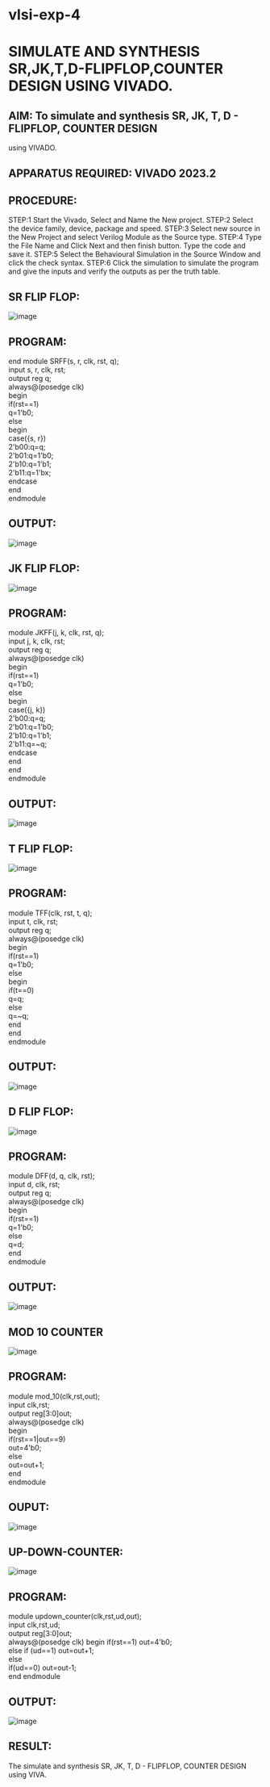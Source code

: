 # vlsi-exp-4

# SIMULATE AND SYNTHESIS SR,JK,T,D-FLIPFLOP,COUNTER DESIGN USING VIVADO.

## AIM: To simulate and synthesis SR, JK, T, D - FLIPFLOP, COUNTER DESIGN
using VIVADO.

## APPARATUS REQUIRED: VIVADO 2023.2

## PROCEDURE:
STEP:1 Start the Vivado, Select and Name the New project.
STEP:2 Select the device family, device, package and speed.
STEP:3 Select new source in the New Project and select Verilog Module
as the Source type.
STEP:4 Type the File Name and Click Next and then finish button. Type
the code and save it.
STEP:5 Select the Behavioural Simulation in the Source Window and
click the check syntax.
STEP:6 Click the simulation to simulate the program and give the inputs
and verify the outputs as per the truth table.


## SR FLIP FLOP:

![image](https://github.com/Gokulnaath03/vlsi-exp-4/assets/167178811/9640e914-da6d-4a80-9206-7f88da588964)



## PROGRAM:
end module SRFF(s, r, clk, rst, q);<br>
input s, r, clk, rst;<br>
output reg q;<br>
always@(posedge clk)<br>
begin<br>
if(rst==1)<br>
q=1'b0;<br>
else<br>
begin<br>
case({s, r})<br>
2'b00:q=q;<br>
2'b01:q=1'b0;<br>
2'b10:q=1'b1;<br>
2'b11:q=1'bx;<br>
endcase<br>
end <br>
endmodule


## OUTPUT:

![image](https://github.com/Gokulnaath03/vlsi-exp-4/assets/167178811/527c46d3-cf4a-439f-97cc-03502880e411)


## JK FLIP FLOP:

![image](https://github.com/Gokulnaath03/vlsi-exp-4/assets/167178811/ad27b7ee-b953-414c-a860-6fc83a58bf29)


## PROGRAM:
module JKFF(j, k, clk, rst, q);<br>
input j, k, clk, rst;<br>
output reg q;<br>
always@(posedge clk)<br>
begin<br>
if(rst==1)<br>
q=1'b0;<br>
else<br>
begin<br>
case({j, k})<br>
2'b00:q=q;<br>
2'b01:q=1'b0;<br>
2'b10:q=1'b1;<br>
2'b11:q=~q;<br>
endcase<br>
end<br>
end<br>
endmodule


## OUTPUT:

![image](https://github.com/Gokulnaath03/vlsi-exp-4/assets/167178811/f356b3d7-2ab4-4bac-81ae-33a52efc5fd3)



## T FLIP FLOP:

![image](https://github.com/Gokulnaath03/vlsi-exp-4/assets/167178811/dac32ff4-ed21-4c74-8d5f-a9d260d5f5e5)


## PROGRAM:
module TFF(clk, rst, t, q);<br>
input t, clk, rst;<br>
output reg q;<br>
always@(posedge clk)<br>
begin<br>
if(rst==1)<br>
q=1'b0;<br>
else<br>
begin<br>
if(t==0)<br>
q=q;<br>
else<br>
q=~q;<br>
end<br>
end<br>
endmodule


## OUTPUT:

![image](https://github.com/Gokulnaath03/vlsi-exp-4/assets/167178811/415600c8-e0ce-4a0c-89ec-d8b453463909)


## D FLIP FLOP:


![image](https://github.com/Gokulnaath03/vlsi-exp-4/assets/167178811/e7feae95-5eaa-4ba0-98b9-69d0ab8edfc3)


## PROGRAM:
module DFF(d, q, clk, rst);<br>
input d, clk, rst;<br>
output reg q;<br>
always@(posedge clk)<br>
begin<br>
if(rst==1)<br>
q=1'b0;<br>
else<br>
q=d;<br>
end<br>
 endmodule
 

 ## OUTPUT:

![image](https://github.com/Gokulnaath03/vlsi-exp-4/assets/167178811/2e577452-ad66-4ad2-8f55-e5d8e6b65198)

## MOD 10 COUNTER

![image](https://github.com/Gokulnaath03/vlsi-exp-4/assets/167178811/226df16f-07b1-423c-8ff6-c1859ec08242)

## PROGRAM:

module mod_10(clk,rst,out);<br>
input clk,rst;<br>
output reg[3:0]out;<br>
always@(posedge clk)<br>
begin<br>
if(rst==1|out==9)<br>
out=4'b0;<br>
else<br>
out=out+1;<br>
end<br>
endmodule


## OUPUT:

![image](https://github.com/Gokulnaath03/vlsi-exp-4/assets/167178811/49ae3a7d-1a45-4e02-b9f5-0387ba60ad0e)


## UP-DOWN-COUNTER:


![image](https://github.com/Gokulnaath03/vlsi-exp-4/assets/167178811/c1b423d8-1cb2-407d-ae1e-8751469a56b7)


## PROGRAM:


module updown_counter(clk,rst,ud,out);<br>
input clk,rst,ud;<br>
output reg[3:0]out;<br>
always@(posedge clk) begin if(rst==1) out=4'b0; <br>
else if (ud==1) out=out+1;<br>
else<br>
if(ud==0) out=out-1;<br>
end endmodule

## OUTPUT:


![image](https://github.com/Gokulnaath03/vlsi-exp-4/assets/167178811/9d4eeb22-682e-42df-9376-b7135f36ed23)


## RESULT:

 The simulate and synthesis SR, JK, T, D - FLIPFLOP, COUNTER DESIGN using VIVA.
